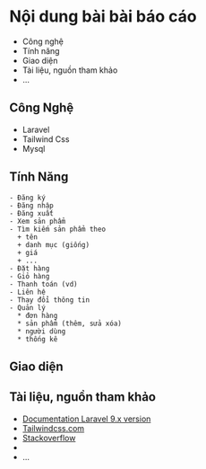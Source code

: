 # Nội dung bài bài báo cáo
  + Công nghệ
  + Tính năng
  + Giao diện
  + Tài liệu, nguồn tham khảo
  + ...

## Công Nghệ
  - Laravel
  - Tailwind Css
  - Mysql
## Tính Năng
    - Đăng ký
    - Đăng nhập
    - Đăng xuất
    - Xem sản phẩm
    - Tìm kiếm sản phẩm theo
      + tên
      + danh mục (giống)
      + giá
      + ...
    - Đặt hàng
    - Giỏ hàng
    - Thanh toán (vd)
    - Liên hệ
    - Thay đổi thông tin
    - Quản lý
      * đơn hàng
      * sản phẩm (thêm, sửa xóa)
      * người dùng
      * thống kê
## Giao diện
## Tài liệu, nguồn tham khảo
  + [Documentation Laravel 9.x version](https://laravel.com/docs/9.x)
  + [Tailwindcss.com](https://tailwindcss.com/)
  + [Stackoverflow](https://stackoverflow.com/)
  + 
  + ...